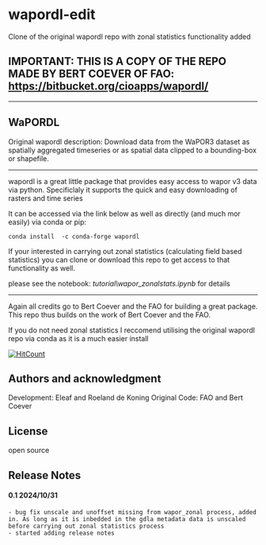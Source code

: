 # wapordl-edit

Clone of the original wapordl repo with zonal statistics functionality added

## IMPORTANT: THIS IS A COPY OF THE REPO MADE BY BERT COEVER OF FAO: https://bitbucket.org/cioapps/wapordl/ 

--------------

## WaPORDL

Original wapordl description: Download data from the WaPOR3 dataset as spatially aggregated timeseries or as spatial data clipped to a bounding-box or shapefile.

--------------

wapordl is a great little package that provides easy access to wapor v3 data via python. Specificlaly it supports the quick and easy downloading of rasters and time series

It can be accessed via the link below as well as directly (and much mor easily) via conda or pip:

    conda install  -c conda-forge wapordl

If your interested in carrying out zonal statistics (calculating field based statistics) you can clone or download this repo to get access to that functionality as well.

please see the notebook: *tutorial\wapor_zonalstats.ipynb* for details

--------------

Again all credits go to Bert Coever and the FAO for building a great package. This repo thus builds on the work of Bert Coever and the FAO.

If you do not need zonal statistics I reccomend utilising the original wapordl repo via conda as it is a much easier install

[![HitCount](https://hits.dwyl.com/operations@eleafcom/eLEAF-Github/wapordl-edit.svg?style=flat-square)](http://hits.dwyl.com/operations@eleafcom/eLEAF-Github/wapordl-edit) 

## Authors and acknowledgment
Development: Eleaf and Roeland de Koning
Original Code: FAO and Bert Coever

## License
open source


## Release Notes

#### 0.1 2024/10/31

    - bug fix unscale and unoffset missing from wapor_zonal process, added in. As long as it is inbedded in the gdla metadata data is unscaled before carrying out zonal statistics process
    - started adding release notes
